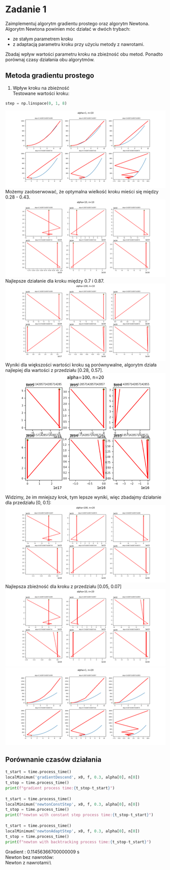# Zadanie 1
Zaimplementuj algorytm gradientu prostego oraz algorytm Newtona. Algorytm Newtona powinien móc działać w dwóch trybach:
- ze stałym parametrem kroku
- z adaptacją parametru kroku przy użyciu metody z nawrotami.

Zbadaj wpływ wartości parametru kroku na zbieżność obu metod. Ponadto porównaj czasy działania obu algorytmów.

## Metoda gradientu prostego
1. Wpływ kroku na zbieżność\
Testowane wartości kroku:
```python
step = np.linspace(0, 1, 8)
```
![zbierznosc_1](Figure_1.png)\
Możemy zaobserwować, że optymalna wielkość kroku mieści się między 0.28 - 0.43.\
![zbierznosc](Figure_2.png)\
Najlepsze działanie dla kroku między 0.7 i 0.87.\
![zbierznosc](Figure_3.png)\
Wyniki dla większości wartości kroku są porównywalne, algorytm działa najlepiej dla wartości z przedziału [0.28, 0.57].\
![zbierznosc](Figure_4.png)\
Widzimy, że im mniejszy krok, tym lepsze wyniki, więc zbadajmy działanie dla przedziału [0, 0.1]:\
![zbierznosc](Figure_5.png)\
Najlepsza zbieżność dla kroku z przedziału [0.05, 0.07]\
![zbierznosc](Figure_6.png)
![zbierznosc](Figure_7.png)


## Porównanie czasów działania
```python
t_start = time.process_time()
localMinimum('gradientDescend', x0, f, 0.3, alpha[0], n[0])
t_stop = time.process_time()
print(f"gradient process time:{t_stop-t_start}")

t_start = time.process_time()
localMinimum('newtonConstStep', x0, f, 0.3, alpha[0], n[0])
t_stop = time.process_time()
print(f"newton with constant step process time:{t_stop-t_start}")

t_start = time.process_time()
localMinimum('newtonAdaptStep', x0, f, 0.3, alpha[0], n[0])
t_stop = time.process_time()
print(f"newton with backtracking process time:{t_stop-t_start}")
```
Gradient : 0.11456366700000009 s\
Newton bez nawrotów:\
Newton z nawrotami:\



